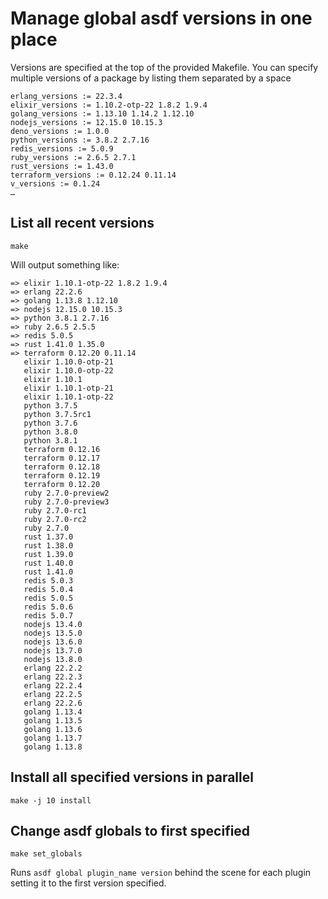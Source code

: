 # Manage global asdf versions in one place

Versions are specified at the top of the provided Makefile. You can specify multiple versions of a package by listing them separated by a space

```
erlang_versions := 22.3.4
elixir_versions := 1.10.2-otp-22 1.8.2 1.9.4
golang_versions := 1.13.10 1.14.2 1.12.10
nodejs_versions := 12.15.0 10.15.3
deno_versions := 1.0.0
python_versions := 3.8.2 2.7.16
redis_versions := 5.0.9
ruby_versions := 2.6.5 2.7.1
rust_versions := 1.43.0
terraform_versions := 0.12.24 0.11.14
v_versions := 0.1.24
…
```

## List all recent versions

```
make
```

Will output something like:
```
=> elixir 1.10.1-otp-22 1.8.2 1.9.4
=> erlang 22.2.6
=> golang 1.13.8 1.12.10
=> nodejs 12.15.0 10.15.3
=> python 3.8.1 2.7.16
=> ruby 2.6.5 2.5.5
=> redis 5.0.5
=> rust 1.41.0 1.35.0
=> terraform 0.12.20 0.11.14
   elixir 1.10.0-otp-21
   elixir 1.10.0-otp-22
   elixir 1.10.1
   elixir 1.10.1-otp-21
   elixir 1.10.1-otp-22
   python 3.7.5
   python 3.7.5rc1
   python 3.7.6
   python 3.8.0
   python 3.8.1
   terraform 0.12.16
   terraform 0.12.17
   terraform 0.12.18
   terraform 0.12.19
   terraform 0.12.20
   ruby 2.7.0-preview2
   ruby 2.7.0-preview3
   ruby 2.7.0-rc1
   ruby 2.7.0-rc2
   ruby 2.7.0
   rust 1.37.0
   rust 1.38.0
   rust 1.39.0
   rust 1.40.0
   rust 1.41.0
   redis 5.0.3
   redis 5.0.4
   redis 5.0.5
   redis 5.0.6
   redis 5.0.7
   nodejs 13.4.0
   nodejs 13.5.0
   nodejs 13.6.0
   nodejs 13.7.0
   nodejs 13.8.0
   erlang 22.2.2
   erlang 22.2.3
   erlang 22.2.4
   erlang 22.2.5
   erlang 22.2.6
   golang 1.13.4
   golang 1.13.5
   golang 1.13.6
   golang 1.13.7
   golang 1.13.8
```

## Install all specified versions in parallel

```
make -j 10 install
```

## Change asdf globals to first specified

```
make set_globals
```

Runs `asdf global plugin_name version` behind the scene for each plugin setting it to the first version specified.
